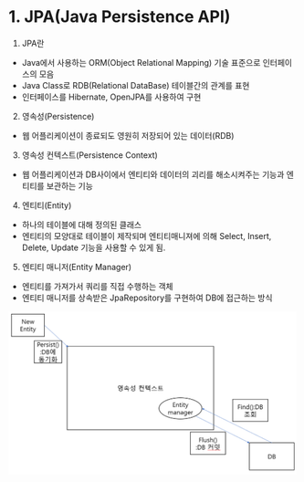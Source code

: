 # 1. JPA(Java Persistence API)
1. JPA란
- Java에서 사용하는 ORM(Object Relational Mapping) 기술 표준으로 인터페이스의 모음
- Java Class로 RDB(Relational DataBase) 테이블간의 관계를 표현
- 인터페이스를 Hibernate, OpenJPA를 사용하여 구현
2. 영속성(Persistence)
- 웹 어플리케이션이 종료되도 영원히 저장되어 있는 데이터(RDB)
3. 영속성 컨텍스트(Persistence Context)
- 웹 어플리케이션과 DB사이에서 엔티티와 데이터의 괴리를 해소시켜주는 기능과 엔티티를 보관하는 기능
4. 엔티티(Entity)
- 하나의 테이블에 대해 정의된 클래스
- 엔티티의 모양대로 테이블이 제작되며 엔티티매니져에 의해 Select, Insert, Delete, Update 기능을 사용할 수 있게 됨.
5. 엔티티 매니저(Entity Manager)
- 엔티티를 가져가서 쿼리를 직접 수행하는 객체
- 엔티티 매니저를 상속받은 JpaRepository를 구현하여 DB에 접근하는 방식
<p style="text-align: center;"><img src="images/JPA.PNG"></p>